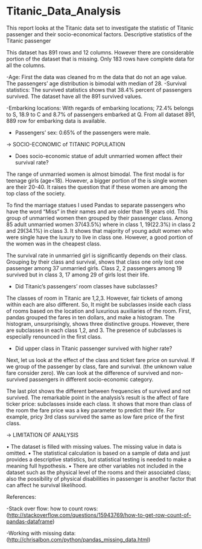 # Titanic_Data_Analysis

This report looks at the Titanic data set to investigate the statistic of Titanic passenger and their socio-economical factors.
Descriptive statistics of the Titanic passenger

This dataset has 891 rows and 12 columns.  However there are considerable portion of the dataset that is missing. Only 183 rows have complete data for all the columns.

-Age:  First the data was cleaned fro m the data that do not an age value. The passengers’ age distribution is bimodal with median of 28. 
-Survival statistics: The survived statistics shows that 38.4% percent of passengers survived. The dataset have all the 891 survived values.

-Embarking locations: With regards of embarking locations; 72.4% belongs to S, 18.9 to C and 8.7% of passengers embarked at Q.  From all dataset 891, 889 row for embarking data   is available.

- Passengers’ sex: 0.65% of the passengers were male.

-> SOCIO-ECONOMIC of TITANIC POPULATION 

- Does socio-economic statue of adult unmarried women affect their survival rate?

The range of unmarried women is almost bimodal. The first modal is for teenage girls (age<18). However, a bigger portion of the is single women are their 20-40. It raises the question that if these women are among the top class of the society.

To find the marriage statues I used Pandas to separate passengers who have the word “Miss” in their names and are older than 18 years old. This group of unmarried women then grouped by their passenger class. Among 85 adult unmarried women 37(43.5%) where in class 1, 19(22.3%) in class 2 and 29(34.1%) in class 3. It shows that majority of young adult women who were single have the luxury to live in class one. However, a good portion of the women was in the cheapest class.  

The survival rate in unmarried girl is significantly depends on their class. Grouping by their class and survival, shows that class one only lost one passenger among 37 unmarried girls. Class 2, 2 passengers among 19 survived but in class 3, 17 among 29 of girls lost their life. 

- Did Titanic’s passengers’ room classes have subclasses? 

The classes of room in Titanic are 1,2,3. However, fair tickets of among within each are also different. So, It might be subclasses inside each class of rooms based on the location and luxurious auxiliaries of the room. 
First, pandas grouped the fares in ten dollars, and make a histogram. The histogram, unsurprisingly, shows three distinctive groups.  However, there are subclasses in each class 1,2, and 3. The presence of subclasses is especially renounced in the first class.
 
- Did upper class in Titanic passenger survived with higher rate?

Next, let us look at the effect of the class and ticket fare price on survival. If we group of the passenger by class, fare and survival. (the unknown value fare consider zero). We can look at the difference of survived and non-survived passengers in different socio-economic category. 

The last plot shows the different between frequencies of survived and not survived. The remarkable point in the analysis’s result is the affect of fare ticker price: subclasses inside each class. It shows that   more than class of the room the fare price was a key parameter to predict their life. For example, pricy 3rd class survived the same as low fare price of the first class.

 

-> LIMITATION OF ANALYSIS

•	The dataset is filled with missing values. The missing value in   data is omitted.
•	The statistical calculation is based on a sample of data and just provides a descriptive statistics, but statistical testing is needed to make a meaning full hypothesis.
•	There are other variables not included in the dataset such as the physical level of the rooms and their associated class; also the possibility of physical disabilities in passenger is another factor that can affect he survival likelihood. 


References:

-Stack over flow: how to count rows: (http://stackoverflow.com/questions/15943769/how-to-get-row-count-of-pandas-dataframe)


-Working with missing data:
(http://chrisalbon.com/python/pandas_missing_data.html)


